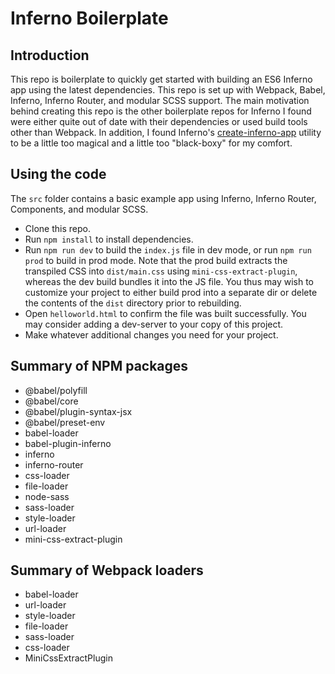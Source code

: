 # Inferno Boilerplate

## Introduction

This repo is boilerplate to quickly get started with building an ES6 Inferno app using the latest dependencies. This repo is set up with Webpack, Babel, Inferno, Inferno Router, and modular SCSS support. The main motivation behind creating this repo is the other boilerplate repos for Inferno I found were either quite out of date with their dependencies or used build tools other than Webpack. In addition, I found Inferno's [create-inferno-app](https://infernojs.org/docs/guides/installation) utility to be a little too magical and a little too "black-boxy" for my comfort.

## Using the code

The `src` folder contains a basic example app using Inferno, Inferno Router, Components, and modular SCSS.

* Clone this repo.
* Run `npm install` to install dependencies.
* Run `npm run dev` to build the `index.js` file in dev mode, or run `npm run prod` to build in prod mode. Note that the prod build extracts the transpiled CSS into `dist/main.css` using `mini-css-extract-plugin`, whereas the dev build bundles it into the JS file. You thus may wish to customize your project to either build prod into a separate dir or delete the contents of the `dist` directory prior to rebuilding.
* Open `helloworld.html` to confirm the file was built successfully. You may consider adding a dev-server to your copy of this project.
* Make whatever additional changes you need for your project.

## Summary of NPM packages

* @babel/polyfill
* @babel/core
* @babel/plugin-syntax-jsx
* @babel/preset-env
* babel-loader
* babel-plugin-inferno
* inferno
* inferno-router
* css-loader
* file-loader
* node-sass
* sass-loader
* style-loader
* url-loader
* mini-css-extract-plugin

## Summary of Webpack loaders

* babel-loader
* url-loader
* style-loader
* file-loader
* sass-loader
* css-loader
* MiniCssExtractPlugin
